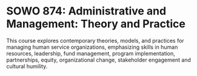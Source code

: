 # SOWO 874: Administrative and Management: Theory and Practice

This course explores contemporary theories, models, and practices for managing human service organizations, emphasizing skills in human resources, leadership, fund management, program implementation, partnerships, equity, organizational change, stakeholder engagement and cultural humility.